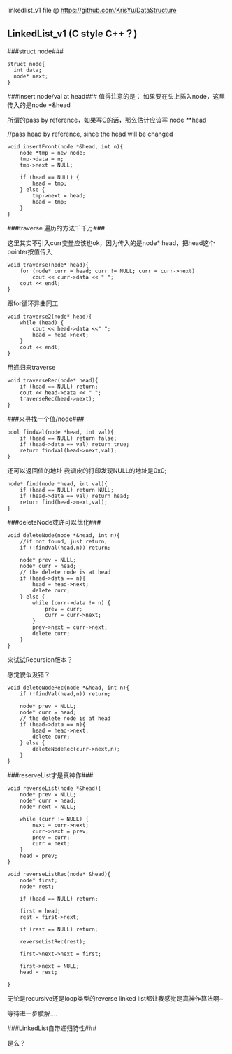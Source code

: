 
 linkedlist_v1 file @ <https://github.com/KrisYu/DataStructure>
 

LinkedList_v1 (C style C++？)
----------

###struct node###
```
struct node{
  int data;
  node* next;
}
```


###insert node/val  at head###
值得注意的是： 如果要在头上插入node，这里传入的是node *&head

所谓的pass by reference，如果写C的话，那么估计应该写 node **head

//pass head by reference, since the head will be changed


```
void insertFront(node *&head, int n){
    node *tmp = new node;
    tmp->data = n;
    tmp->next = NULL;
    
    if (head == NULL) {
        head = tmp;
    } else {
        tmp->next = head;
        head = tmp;
    }
}
```

###traverse 遍历的方法千千万###


这里其实不引入curr变量应该也ok，因为传入的是node* head，把head这个pointer按值传入


```
void traverse(node* head){
    for (node* curr = head; curr != NULL; curr = curr->next)
        cout << curr->data << " ";
    cout << endl;
}
```

跟for循环异曲同工

```
void traverse2(node* head){
    while (head) {
        cout << head->data <<" ";
        head = head->next;
    }
    cout << endl;
}
```

用递归来traverse


```
void traverseRec(node* head){
    if (head == NULL) return;
    cout << head->data << " ";
    traverseRec(head->next);
}
```

###来寻找一个值/node###


```
bool findVal(node *head, int val){
    if (head == NULL) return false;
    if (head->data == val) return true;
    return findVal(head->next,val);
}
```

还可以返回值的地址
我调皮的打印发现NULL的地址是0x0;

```
node* find(node *head, int val){
    if (head == NULL) return NULL;
    if (head->data == val) return head;
    return find(head->next,val);
}
```

###deleteNode或许可以优化###



```
void deleteNode(node *&head, int n){
    //if not found, just return;
    if (!findVal(head,n)) return;
    
    node* prev = NULL;
    node* curr = head;
    // the delete node is at head
    if (head->data == n){
        head = head->next;
        delete curr;
    } else {
        while (curr->data != n) {
            prev = curr;
            curr = curr->next;
        }
        prev->next = curr->next;
        delete curr;
    }
}
```

来试试Recursion版本？

感觉貌似没错？

```
void deleteNodeRec(node *&head, int n){
    if (!findVal(head,n)) return;
    
    node* prev = NULL;
    node* curr = head;
    // the delete node is at head
    if (head->data == n){
        head = head->next;
        delete curr;
    } else {
        deleteNodeRec(curr->next,n);
    }
}

```




###reserveList才是真神作###


```
void reverseList(node *&head){
    node* prev = NULL;
    node* curr = head;
    node* next = NULL;
    
    while (curr != NULL) {
        next = curr->next;
        curr->next = prev;
        prev = curr;
        curr = next;
    }
    head = prev;
}

```


```
void reverseListRec(node* &head){
    node* first;
    node* rest;
    
    if (head == NULL) return;
    
    first = head;
    rest = first->next;
    
    if (rest == NULL) return;
    
    reverseListRec(rest);
    
    first->next->next = first;
    
    first->next = NULL;
    head = rest;
    
}

```
无论是recursive还是loop类型的reverse linked list都让我感觉是真神作算法啊~

等待进一步肢解....


###LinkedList自带递归特性###

是么？

